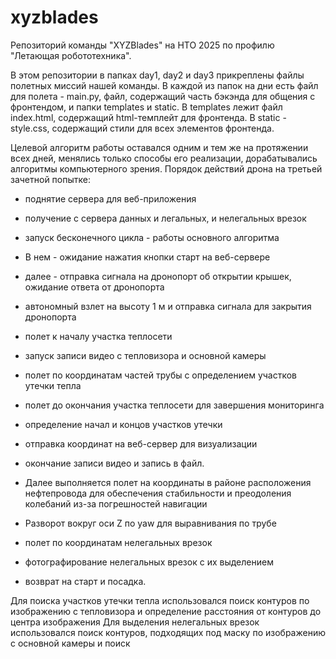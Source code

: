 # xyzblades
Репозиторий команды "XYZBlades" на НТО 2025 по профилю "Летающая робототехника".

В этом репозитории в папках day1, day2 и day3 прикреплены файлы полетных миссий нашей команды. 
В каждой из папок на дни есть файл для полета - main.py, файл, содержащий часть бэкэнда для общения с фронтендом, и папки templates и static.
В templates лежит файл index.html, содержащий html-темплейт для фронтенда. В static - style.css, содержащий стили для всех элементов фронтенда.

Целевой алгоритм работы оставался одним и тем же на протяжении всех дней, менялись только способы его реализации, дорабатывались алгоритмы компьютерного зрения.
Порядок действий дрона на третьей зачетной попытке:
- поднятие сервера для веб-приложения
- получение с сервера данных и легальных, и нелегальных врезок
- запуск бесконечного цикла - работы основного алгоритма
- В нем - ожидание нажатия кнопки старт на веб-сервере
- далее - отправка сигнала на дронопорт об открытии крышек, ожидание ответа от дронопорта
- автономный взлет на высоту 1 м и отправка сигнала для закрытия дронопорта
- полет к началу участка теплосети
- запуск записи видео с тепловизора и основной камеры
- полет по координатам частей трубы с определением участков утечки тепла
- полет до окончания участка теплосети для завершения мониторинга
- определение начал и концов участков утечки
- отправка координат на веб-сервер для визуализации
- окончание записи видео и запись в файл.

- Далее выполняется полет на координаты в районе расположения нефтепровода для обеспечения стабильности и преодоления колебаний из-за погрешностей навигации
- Разворот вокруг оси Z по yaw для выравнивания по трубе
- полет по координатам нелегальных врезок
- фотографирование нелегальных врезок с их выделением
- возврат на старт и посадка.

Для поиска участков утечки тепла использовался поиск контуров по изображению с тепловизора и определение расстояния от контуров до центра изображения
Для выделения нелегальных врезок использовался поиск контуров, подходящих под маску по изображению с основной камеры и поиск 
